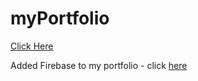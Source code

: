 # myPortfolio
<a href='https://vinayak-singh5302.github.io/myPortfolio/' target='_blank'> Click Here</a>
<br>
<p>Added Firebase to my portfolio - click <a href="https://my-testapp-5e524.web.app/">here</a></p><br>

